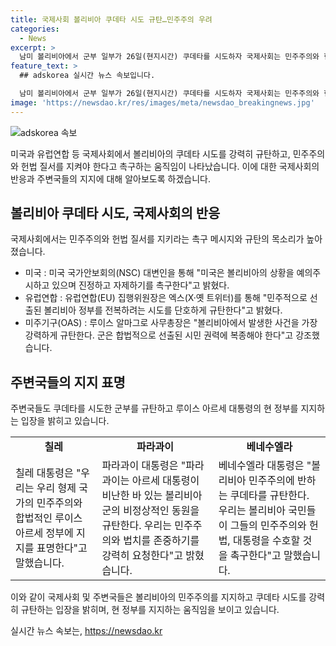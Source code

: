 ```yaml
---
title: 국제사회 볼리비아 쿠데타 시도 규탄…민주주의 우려
categories:
  - News
excerpt: >
  남미 볼리비아에서 군부 일부가 26일(현지시간) 쿠데타를 시도하자 국제사회는 민주주의와 헌정 질서를 지켜야 한다며 자제를 촉구했다. 미국, EU 등이 볼리비아 정부를 지지하며 쿠데타를 규탄하고, 주변 국가들도 현 정부를 지지하는 뜻을 밝혔다. 국제 지지와 함께 군의 철수로 현 정부가 유지되었다.
feature_text: >
  ## adskorea 실시간 뉴스 속보입니다.

  남미 볼리비아에서 군부 일부가 26일(현지시간) 쿠데타를 시도하자 국제사회는 민주주의와 헌정 질서를 지켜야 한다며 자제를 촉구했다. 미국, EU 등이 볼리비아 정부를 지지하며 쿠데타를 규탄하고, 주변 국가들도 현 정부를 지지하는 뜻을 밝혔다. 국제 지지와 함께 군의 철수로 현 정부가 유지되었다.
image: 'https://newsdao.kr/res/images/meta/newsdao_breakingnews.jpg'
---
```


<p><img src="https://newsdao.kr/res/images/meta/newsdao_breakingnews.jpg" alt="adskorea 속보" /></p>

<p>미국과 유럽연합 등 국제사회에서 볼리비아의 쿠데타 시도를 강력히 규탄하고, 민주주의와 헌법 질서를 지켜야 한다고 촉구하는 움직임이 나타났습니다. 이에 대한 국제사회의 반응과 주변국들의 지지에 대해 알아보도록 하겠습니다.</p>

<h2 data-ke-size="size26">볼리비아 쿠데타 시도, 국제사회의 반응</h2>

<p>국제사회에서는 민주주의와 헌법 질서를 지키라는 촉구 메시지와 규탄의 목소리가 높아졌습니다.</p>

<ul>
  <li>미국 : 미국 국가안보회의(NSC) 대변인을 통해 "미국은 볼리비아의 상황을 예의주시하고 있으며 진정하고 자제하기를 촉구한다"고 밝혔다.</li>
  <li>유럽연합 : 유럽연합(EU) 집행위원장은 엑스(X·옛 트위터)를 통해 "민주적으로 선출된 볼리비아 정부를 전복하려는 시도를 단호하게 규탄한다"고 밝혔다.</li>
  <li>미주기구(OAS) : 루이스 알마그로 사무총장은 "볼리비아에서 발생한 사건을 가장 강력하게 규탄한다. 군은 합법적으로 선출된 시민 권력에 복종해야 한다"고 강조했습니다.</li>
</ul>

<h2 data-ke-size="size26">주변국들의 지지 표명</h2>

<p>주변국들도 쿠데타를 시도한 군부를 규탄하고 루이스 아르세 대통령의 현 정부를 지지하는 입장을 밝히고 있습니다.</p>

<table>
  <tr>
    <td style="text-align: center; height: 17px;"><b>칠레</b></td>
    <td style="text-align: center; height: 17px;"><b>파라과이</b></td>
    <td style="text-align: center; height: 17px;"><b>베네수엘라</b></td>
  </tr>
  <tr>
    <td>칠레 대통령은 "우리는 우리 형제 국가의 민주주의와 합법적인 루이스 아르세 정부에 지지를 표명한다"고 말했습니다.</td>
    <td>파라과이 대통령은 "파라과이는 아르세 대통령이 비난한 바 있는 볼리비아군의 비정상적인 동원을 규탄한다. 우리는 민주주의와 법치를 존중하기를 강력히 요청한다"고 밝혔습니다.</td>
    <td>베네수엘라 대통령은 "볼리비아 민주주의에 반하는 쿠데타를 규탄한다. 우리는 볼리비아 국민들이 그들의 민주주의와 헌법, 대통령을 수호할 것을 촉구한다"고 말했습니다.</td>
  </tr>
</table>

<p>이와 같이 국제사회 및 주변국들은 볼리비아의 민주주의를 지지하고 쿠데타 시도를 강력히 규탄하는 입장을 밝히며, 현 정부를 지지하는 움직임을 보이고 있습니다.</p>
실시간 뉴스 속보는, <a href="https://newsdao.kr" rel="dofollow">https://newsdao.kr</a>


